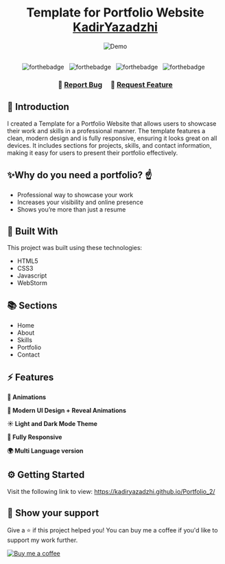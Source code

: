 <h1 align="center">
  Template for Portfolio Website<br/>
  <a href="https://kadiryazadzhi.github.io/portfolio/" target="_blank">KadirYazadzhi</a>
</h1>
<div align="center">
  <img alt="Demo" src="template-preview-1.png" />
</div>

<br/>

<center>

<div align="center">
  
![forthebadge](https://img.shields.io/badge/HTML5-E34F26?style=for-the-badge&logo=html5&logoColor=white) &nbsp;
![forthebadge](https://img.shields.io/badge/CSS3-1572B6?style=for-the-badge&logo=css3&logoColor=white) &nbsp;
![forthebadge](https://img.shields.io/badge/JavaScript-F7DF1E?style=for-the-badge&logo=javascript&logoColor=black) &nbsp;
![forthebadge](https://img.shields.io/badge/WebStorm-000000?style=for-the-badge&logo=WebStorm&logoColor=white) &nbsp;

</div>


</center>

<h3 align="center">
    🔹
    <a href="https://kadiryazadzhi.github.io/portfolio/index.html#contact">Report Bug</a> &nbsp; &nbsp;
    🔹
    <a href="https://kadiryazadzhi.github.io/portfolio/index.html#contact">Request Feature</a>
</h3>

## 📖 Introduction
I created a Template for a Portfolio Website that allows users to showcase their work and skills in a professional manner. The template features a clean, modern design and is fully responsive, ensuring it looks great on all devices. It includes sections for projects, skills, and contact information, making it easy for users to present their portfolio effectively.


## ✨Why do you need a portfolio? ☝️

- Professional way to showcase your work
- Increases your visibility and online presence
- Shows you’re more than just a resume


## 🔨 Built With
This project was built using these technologies:
- HTML5
- CSS3
- Javascript
- WebStorm


## 📚 Sections
- Home
- About
- Skills
- Portfolio
- Contact


## ⚡ Features
**📖 Animations** <br>

**🎨 Modern UI Design + Reveal Animations** <br>

**☀️  Light and Dark Mode Theme** <br>

**📱 Fully Responsive** <br>

**🌍 Multi Language version**


## ⚙️ Getting Started
Visit the following link to view: https://kadiryazadzhi.github.io/Portfolio_2/


## 🙏 Show your support
Give a ⭐️ if this project helped you! You can buy me a coffee if you'd like to support my work further.

<a href="https://www.buymeacoffee.com/kadiryazadzhi" rel="nofollow">
<img src="https://img.buymeacoffee.com/button-api/?text=Buy me a coffee&amp;emoji=☕&amp;slug=kadiryazadzhi&amp;button_colour=FFDD00&amp;font_colour=ffffff&amp;font_family=Cookie&amp;outline_colour=000000&amp;coffee_colour=FFDD00" alt="Buy me a coffee" style="max-width:100%;">
  </a>
